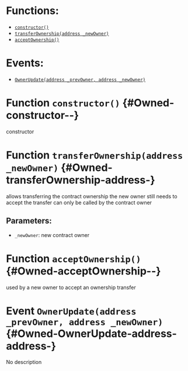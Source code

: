 

# Functions:
- [`constructor()`](#Owned-constructor--)
- [`transferOwnership(address _newOwner)`](#Owned-transferOwnership-address-)
- [`acceptOwnership()`](#Owned-acceptOwnership--)

# Events:
- [`OwnerUpdate(address _prevOwner, address _newOwner)`](#Owned-OwnerUpdate-address-address-)

# Function `constructor()` {#Owned-constructor--}
constructor
# Function `transferOwnership(address _newOwner)` {#Owned-transferOwnership-address-}
allows transferring the contract ownership
the new owner still needs to accept the transfer
can only be called by the contract owner

## Parameters:
- `_newOwner`:    new contract owner
# Function `acceptOwnership()` {#Owned-acceptOwnership--}
used by a new owner to accept an ownership transfer

# Event `OwnerUpdate(address _prevOwner, address _newOwner)` {#Owned-OwnerUpdate-address-address-}
No description
